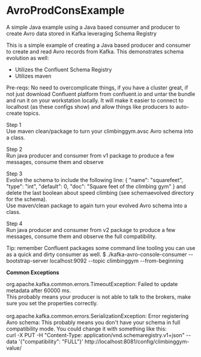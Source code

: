 # AvroProdConsExample
A simple Java example using a Java based consumer and producer to create Avro data stored in Kafka leveraging Schema Registry

This is a simple example of creating a Java based producer and consumer to create and read Avro records from Kafka. This demonstrates schema evolution as well:
- Utilizes the Confluent Schema Registry
- Utilizes maven

Pre-reqs:
No need to overcomplicate things, if you have a cluster great, if not just download Confluent platform from confluent.io and untar the bundle and run it on your workstation locally.
It will make it easier to connect to localhost (as these configs show) and allow things like producers to auto-create topics.

Step 1<br/>
Use maven clean/package to turn your climbinggym.avsc Avro schema into a class.

Step 2<br/>
Run java producer and consumer from v1 package to produce a few messages, consume them and observe

Step 3<br/>
Evolve the schema to include the following line:
{ "name": "squarefeet", "type": "int", "default": 0, "doc": "Square feet of the climbing gym" }
and delete the last boolean about speed climbing (see schemaevolved directory for the schema).
<br/>
Use maven/clean package to again turn your evolved Avro schema into a class.

Step 4<br/>
Run java producer and consumer from v2 package to produce a few messages, consume them and observe the full compatibility.

Tip: remember Confluent packages some command line tooling you can use as a quick and dirty consumer as well.
$ ./kafka-avro-console-consumer  --bootstrap-server localhost:9092 --topic climbinggym --from-beginning

**Common Exceptions**

org.apache.kafka.common.errors.TimeoutException: Failed to update metadata after 60000 ms.<br/>
This probably means your producer is not able to talk to the brokers, make sure you set the properties correctly.
<br/>
<br/>
org.apache.kafka.common.errors.SerializationException: Error registering Avro schema:
This probably means you don't have your schema in full compatibility mode. You could change it with something like this:
<br/>curl -X PUT -H "Content-Type: application/vnd.schemaregistry.v1+json" --data '{"compatibility": "FULL"}' http://localhost:8081/config/climbinggym-value/
